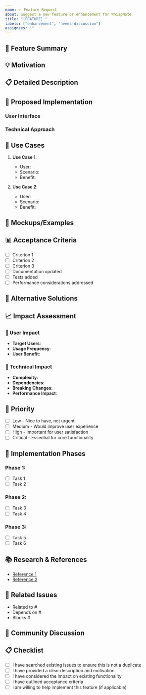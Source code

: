 ```yaml
---
name: ✨ Feature Request
about: Suggest a new feature or enhancement for WhispNote
title: "[FEATURE] "
labels: ["enhancement", "needs-discussion"]
assignees: ""
---
```


## 🎯 Feature Summary

<!-- A brief, clear description of the feature you'd like to see -->

## 💡 Motivation

<!-- Why is this feature needed? What problem does it solve? -->

## 📋 Detailed Description

<!-- Provide a detailed description of the feature -->

## 🔧 Proposed Implementation

<!-- How do you envision this feature working? -->

### User Interface

<!-- Describe any UI changes or additions -->

### Technical Approach

<!-- Any technical considerations or approaches -->

## 📱 Use Cases

<!-- Describe specific scenarios where this feature would be used -->

1. **Use Case 1**:

   - User: <!-- Type of user -->
   - Scenario: <!-- What they want to do -->
   - Benefit: <!-- How this feature helps -->

2. **Use Case 2**:
   - User: <!-- Type of user -->
   - Scenario: <!-- What they want to do -->
   - Benefit: <!-- How this feature helps -->

## 🎨 Mockups/Examples

<!-- Include any mockups, wireframes, or examples if applicable -->

## 📊 Acceptance Criteria

<!-- Define what "done" looks like for this feature -->

- [ ] Criterion 1
- [ ] Criterion 2
- [ ] Criterion 3
- [ ] Documentation updated
- [ ] Tests added
- [ ] Performance considerations addressed

## 🔄 Alternative Solutions

<!-- Describe any alternative solutions or features you've considered -->

## 📈 Impact Assessment

### 👥 User Impact

- **Target Users**: <!-- Who benefits from this feature -->
- **Usage Frequency**: <!-- How often would this be used -->
- **User Benefit**: <!-- What value does this provide -->

### 🔧 Technical Impact

- **Complexity**: <!-- Low/Medium/High -->
- **Dependencies**: <!-- Any new dependencies required -->
- **Breaking Changes**: <!-- Yes/No and explanation -->
- **Performance Impact**: <!-- Expected impact on performance -->

## 🎯 Priority

<!-- Select the priority level -->

- [ ] Low - Nice to have, not urgent
- [ ] Medium - Would improve user experience
- [ ] High - Important for user satisfaction
- [ ] Critical - Essential for core functionality

## 🚀 Implementation Phases

<!-- Break down the feature into implementable phases if applicable -->

### Phase 1: <!-- Core functionality -->

- [ ] Task 1
- [ ] Task 2

### Phase 2: <!-- Enhanced features -->

- [ ] Task 3
- [ ] Task 4

### Phase 3: <!-- Advanced features -->

- [ ] Task 5
- [ ] Task 6

## 📚 Research & References

<!-- Include any research, articles, or references that support this feature -->

- [Reference 1](url)
- [Reference 2](url)

## 🔗 Related Issues

<!-- Link any related issues or features -->

- Related to #
- Depends on #
- Blocks #

## 💬 Community Discussion

<!-- Has this been discussed elsewhere? Link to discussions -->

## 📋 Checklist

- [ ] I have searched existing issues to ensure this is not a duplicate
- [ ] I have provided a clear description and motivation
- [ ] I have considered the impact on existing functionality
- [ ] I have outlined acceptance criteria
- [ ] I am willing to help implement this feature (if applicable)
